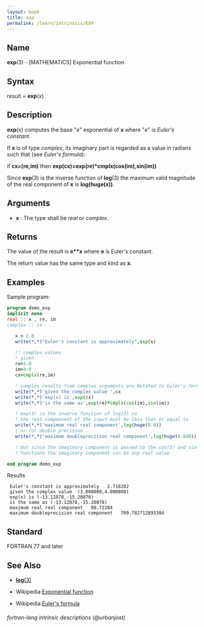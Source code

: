 ```yaml
---
layout: book
title: exp
permalink: /learn/intrinsics/EXP
---
```

## __Name__

__exp__(3) - \[MATHEMATICS\] Exponential function

## __Syntax__

result = __exp__(x)

## __Description__

__exp__(x) computes the base "_e_" exponential of __x__ where "_e_" is
_Euler's constant_.

If __x__ is of type _complex_, its imaginary part is regarded as a value
in radians such that (see _Euler's formula_):

if 
     __cx=(re,im)__ 
then 
     __exp(cx)=exp(re)*cmplx(cos(im),sin(im))__

Since __exp__(3) is the inverse function of __log__(3) the maximum valid magnitude
of the real component of __x__ is __log(huge(x))__.

## __Arguments__

  - __x__
    : The type shall be _real_ or _complex_.

## __Returns__

The value of the result is __e\*\*x__ where __e__ is Euler's constant.

The return value has the same type and kind as __x__.

## __Examples__

Sample program:

```fortran
program demo_exp
implicit none
real :: x , re, im
complex :: cx

   x = 1.0
   write(*,*)"Euler's constant is approximately",exp(x)

   !! complex values
   ! given
   re=3.0
   im=4.0
   cx=cmplx(re,im)

   ! complex results from complex arguments are Related to Euler's formula
   write(*,*)'given the complex value ',cx
   write(*,*)'exp(x) is',exp(cx)
   write(*,*)'is the same as',exp(re)*cmplx(cos(im),sin(im))

   ! exp(3) is the inverse function of log(3) so
   ! the real compoenent of the input must be less than or equal to 
   write(*,*)'maximum real real component',log(huge(0.0)) 
   ! or for double precision
   write(*,*)'maximum doubleprecision real component',log(huge(0.0d0)) 

   ! but since the imaginary component is passed to the cos(3) and sin(3)
   ! functions the imaginary component can be any real value

end program demo_exp
```
Results
```text
 Euler's constant is approximately   2.718282    
 given the complex value  (3.000000,4.000000)
 exp(x) is (-13.12878,-15.20078)
 is the same as (-13.12878,-15.20078)
 maximum real real component   88.72284    
 maximum doubleprecision real component   709.782712893384     
```
## __Standard__

FORTRAN 77 and later

## __See Also__

* [__log__(3)](LOG)

* Wikipedia:[Exponential function](https://en.wikipedia.org/wiki/Exponential_function)

* Wikipedia:[Euler's formula](https://en.wikipedia.org/wiki/Euler%27s_formula)

###### fortran-lang intrinsic descriptions (@urbanjost)

